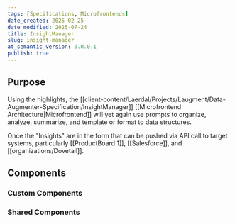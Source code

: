 ```yaml
---
tags: [Specifications, Microfrontends]
date_created: 2025-02-25
date_modified: 2025-07-24
title: InsightManager
slug: insight-manager
at_semantic_version: 0.0.0.1
publish: true
---
```



## Purpose
Using the highlights, the [[client-content/Laerdal/Projects/Laugment/Data-Augmenter-Specification/InsightManager]] [[Microfrontend Architecture|Microfrontend]] will yet again use prompts to organize, analyze, summarize, and template or format to data structures.

Once the "Insights" are in the form that can be pushed via API call to target systems, particularly [[ProductBoard 1]], [[Salesforce]], and [[organizations/Dovetail]].
## Components

### Custom Components

### Shared Components